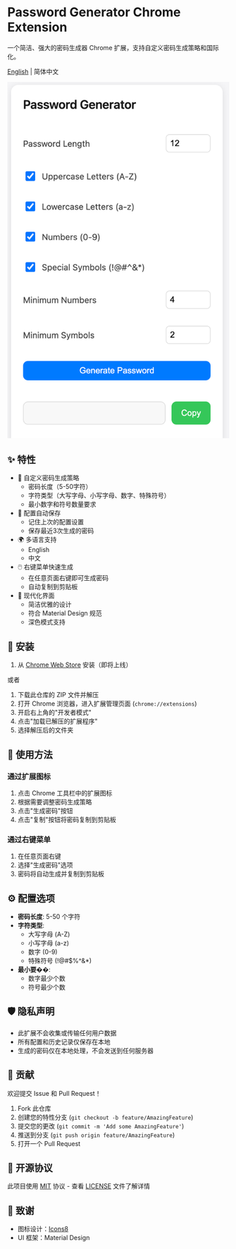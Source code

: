 # Password Generator Chrome Extension

一个简洁、强大的密码生成器 Chrome 扩展，支持自定义密码生成策略和国际化。

[English](./README.md) | 简体中文

![Screenshot](./screenshots/main.png)

## ✨ 特性

- 🎯 自定义密码生成策略
  - 密码长度（5-50字符）
  - 字符类型（大写字母、小写字母、数字、特殊符号）
  - 最小数字和符号数量要求
- 💾 配置自动保存
  - 记住上次的配置设置
  - 保存最近3次生成的密码
- 🌍 多语言支持
  - English
  - 中文
- 🖱️ 右键菜单快速生成
  - 在任意页面右键即可生成密码
  - 自动复制到剪贴板
- 🎨 现代化界面
  - 简洁优雅的设计
  - 符合 Material Design 规范
  - 深色模式支持

## 🚀 安装

1. 从 [Chrome Web Store](https://chrome.google.com/webstore) 安装（即将上线）

或者

1. 下载此仓库的 ZIP 文件并解压
2. 打开 Chrome 浏览器，进入扩展管理页面 (`chrome://extensions`)
3. 开启右上角的"开发者模式"
4. 点击"加载已解压的扩展程序"
5. 选择解压后的文件夹

## 🔨 使用方法

### 通过扩展图标

1. 点击 Chrome 工具栏中的扩展图标
2. 根据需要调整密码生成策略
3. 点击"生成密码"按钮
4. 点击"复制"按钮将密码复制到剪贴板

### 通过右键菜单

1. 在任意页面右键
2. 选择"生成密码"选项
3. 密码将自动生成并复制到剪贴板

## ⚙️ 配置选项

- **密码长度**: 5-50 个字符
- **字符类型**:
  - 大写字母 (A-Z)
  - 小写字母 (a-z)
  - 数字 (0-9)
  - 特殊符号 (!@#$%^&*)
- **最小要��**:
  - 数字最少个数
  - 符号最少个数

## 🛡️ 隐私声明

- 此扩展不会收集或传输任何用户数据
- 所有配置和历史记录仅保存在本地
- 生成的密码仅在本地处理，不会发送到任何服务器

## 🤝 贡献

欢迎提交 Issue 和 Pull Request！

1. Fork 此仓库
2. 创建您的特性分支 (`git checkout -b feature/AmazingFeature`)
3. 提交您的更改 (`git commit -m 'Add some AmazingFeature'`)
4. 推送到分支 (`git push origin feature/AmazingFeature`)
5. 打开一个 Pull Request

## 📝 开源协议

此项目使用 [MIT](LICENSE) 协议 - 查看 [LICENSE](LICENSE) 文件了解详情

## 🙏 致谢

- 图标设计：[Icons8](https://icons8.com)
- UI 框架：Material Design 